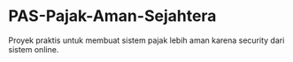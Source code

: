 # PAS-Pajak-Aman-Sejahtera
Proyek praktis untuk membuat sistem pajak lebih aman karena security dari sistem online.
